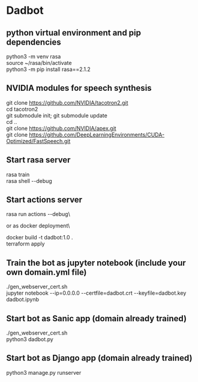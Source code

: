 # Dadbot

## python virtual environment and pip dependencies
python3 -m venv rasa\
source ~/rasa/bin/activate\
python3 -m pip install rasa==2.1.2

## NVIDIA modules for speech synthesis
git clone https://github.com/NVIDIA/tacotron2.git \
cd tacotron2\
git submodule init; git submodule update\
cd ..\
git clone https://github.com/NVIDIA/apex.git \
git clone https://github.com/DeepLearningEnvironments/CUDA-Optimized/FastSpeech.git

## Start rasa server
rasa train\
rasa shell --debug

## Start actions server
rasa run actions --debug\

or as docker deployment\

docker build -t dadbot:1.0 .\
terraform apply

## Train the bot as jupyter notebook (include your own domain.yml file) 
./gen_webserver_cert.sh\
jupyter notebook --ip=0.0.0.0 --certfile=dadbot.crt --keyfile=dadbot.key dadbot.ipynb

## Start bot as Sanic app (domain already trained)
./gen_webserver_cert.sh\
python3 dadbot.py

## Start bot as Django app (domain already trained)
python3 manage.py runserver
